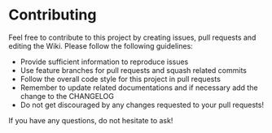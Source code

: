 Contributing
============

Feel free to contribute to this project by creating issues, pull requests and editing the Wiki. Please follow the following guidelines:

- Provide sufficient information to reproduce issues
- Use feature branches for pull requests and squash related commits
- Follow the overall code style for this project in pull requests
- Remember to update related documentations and if necessary add the change to the CHANGELOG
- Do not get discouraged by any changes requested to your pull requests!

If you have any questions, do not hesitate to ask!
